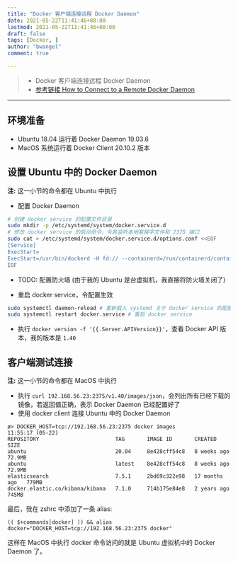 ```yaml
---
title: "Docker 客户端连接远程 Docker Daemon"
date: 2021-05-22T11:41:46+08:00
lastmod: 2021-05-22T11:41:46+08:00
draft: false
tags: [Docker, ]
author: "bwangel"
comment: true

---
```


> + Docker 客户端连接远程 Docker Daemon
> + [参考链接 How to Connect to a Remote Docker Daemon](https://dockerlabs.collabnix.com/beginners/components/daemon/access-daemon-externally.html)
<!--more-->
---

## 环境准备

+ Ubuntu 18.04 运行着 Docker Daemon 19.03.6
+ MacOS 系统运行着 Docker Client 20.10.2 版本

## 设置 Ubuntu 中的 Docker Daemon

__注:__ 这一小节的命令都在 Ubuntu 中执行

+ 配置 Docker Daemon

```sh
# 创建 docker service 的配置文件目录
sudo mkdir -p /etc/systemd/system/docker.service.d
# 修改 docker service 的启动命令，令其监听本地套接字文件和 2375 端口
sudo cat > /etc/systemd/system/docker.service.d/options.conf <<EOF
[Service]
ExecStart=
ExecStart=/usr/bin/dockerd -H fd:// --containerd=/run/containerd/containerd.sock -H tcp://0.0.0.0:2375
EOF
```

+ TODO: 配置防火墙 (由于我的 Ubuntu 是台虚拟机，我直接将防火墙关闭了)

+ 重启 docker service，令配置生效

```sh
sudo systemctl daemon-reload # 重新载入 systemd 关于 docker service 的配置
sudo systemctl restart docker.service # 重启 docker service
```

+ 执行 `docker version -f '{{.Server.APIVersion}}'`，查看 Docker API 版本，我的版本是 `1.40`

## 客户端测试连接

__注:__ 这一小节的命令都在 MacOS 中执行

+ 执行 `curl 192.168.56.23:2375/v1.40/images/json`，会列出所有已经下载的镜像，若返回值正确，表示 Docker Daemon 已经配置好了
+ 使用 docker client 连接 Ubuntu 中的 Docker Daemon

```
ø> DOCKER_HOST=tcp://192.168.56.23:2375 docker images                                                                                                                                                                                                                                                     11:55:17 (05-22)
REPOSITORY                        TAG       IMAGE ID       CREATED         SIZE
ubuntu                            20.04     8e428cff54c8   8 weeks ago     72.9MB
ubuntu                            latest    8e428cff54c8   8 weeks ago     72.9MB
elasticsearch                     7.5.1     2bd69c322e98   17 months ago   779MB
docker.elastic.co/kibana/kibana   7.1.0     714b175e84e8   2 years ago     745MB
```

最后，我在 zshrc 中添加了一条 alias: 

```
(( $+commands[docker] )) && alias docker="DOCKER_HOST=tcp://192.168.56.23:2375 docker"
```

这样在 MacOS 中执行 docker 命令访问的就是 Ubuntu 虚拟机中的 Docker Daemon 了。
